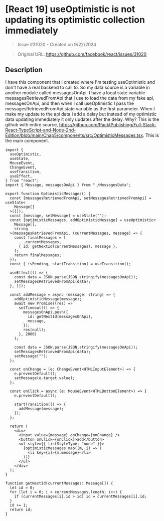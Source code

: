 # [React 19] useOptimistic is not updating its optimistic collection immediately

> Issue #31020 - Created on 9/22/2024

> Original URL: https://github.com/facebook/react/issues/31020

## Description

I have this component that I created where I'm testing useOptimistic and don't have a real backend to call to. So my data source is a variable in another module called messagesOnApi. I have a local state variable messagesRetrievedFromApi that I use to load the data from my fake api, messagesOnApi, and then when I call useOptimistic I pass the messagesRetrievedFromApi state variable as the first parameter.
When I make my update to the api data I add a delay but instead of my optimistic data updating immediately it only updates after the delay. Why? 
This is the github with entire source, https://github.com/PacktPublishing/Full-Stack-React-TypeScript-and-Node-2nd-Edition/blob/main/Chap5/components/src/OptimisticMessages.tsx. This is the main component.


```
import {
  useOptimistic,
  useState,
  MouseEvent,
  ChangeEvent,
  useTransition,
  useEffect,
} from "react";
import { Message, messagesOnApi } from "./MessagesData";

export function OptimisticMessages() {
  const [messagesRetrievedFromApi, setMessagesRetrievedFromApi] = useState<
    Message[]
  >([]);
  const [message, setMessage] = useState("");
  const [optimisticMessages, addOptimisticMessage] = useOptimistic<
    Message[],
    string
  >(messagesRetrievedFromApi, (currentMessages, message) => {
    const finalMessages = [
      ...currentMessages,
      { id: getNextId(currentMessages), message },
    ];
    return finalMessages;
  });
  const [_isPending, startTransition] = useTransition();

  useEffect(() => {
    const data = JSON.parse(JSON.stringify(messagesOnApi));
    setMessagesRetrievedFromApi(data);
  }, []);

  const addMessage = async (message: string) => {
    addOptimisticMessage(message);
    await new Promise((res) =>
      setTimeout(() => {
        messagesOnApi.push({
          id: getNextId(messagesOnApi),
          message,
        });
        res(null);
      }, 2000)
    );

    const data = JSON.parse(JSON.stringify(messagesOnApi));
    setMessagesRetrievedFromApi(data);
    setMessage("");
  };

  const onChange = (e: ChangeEvent<HTMLInputElement>) => {
    e.preventDefault();
    setMessage(e.target.value);
  };

  const onClick = async (e: MouseEvent<HTMLButtonElement>) => {
    e.preventDefault();

    startTransition(() => {
      addMessage(message);
    });
  };

  return (
    <div>
      <input value={message} onChange={onChange} />
      <button onClick={onClick}>add</button>
      <ul style={{ listStyleType: "none" }}>
        {optimisticMessages.map((m, i) => (
          <li key={i}>{m.message}</li>
        ))}
      </ul>
    </div>
  );
}

function getNextId(currentMessages: Message[]) {
  let id = 0;
  for (let i = 0; i < currentMessages.length; i++) {
    if (currentMessages[i].id > id) id = currentMessages[i].id;
  }
  id += 1;
  return id;
}
```
